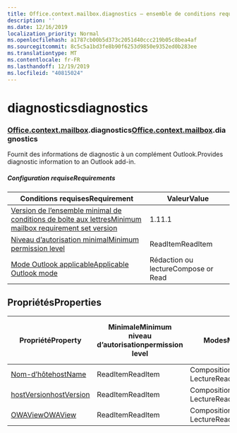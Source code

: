 ```yaml
---
title: Office.context.mailbox.diagnostics – ensemble de conditions requises 1.1
description: ''
ms.date: 12/16/2019
localization_priority: Normal
ms.openlocfilehash: a1787cb00b5d373c2051d40ccc219b05c8bea4af
ms.sourcegitcommit: 8c5c5a1bd3fe8b90f6253d9850e9352ed0b283ee
ms.translationtype: MT
ms.contentlocale: fr-FR
ms.lasthandoff: 12/19/2019
ms.locfileid: "40815024"
---
```

# <a name="diagnostics"></a><span data-ttu-id="acf0d-102">diagnostics</span><span class="sxs-lookup"><span data-stu-id="acf0d-102">diagnostics</span></span>

### <a name="officeofficemdcontextofficecontextmdmailboxofficecontextmailboxmddiagnostics"></a><span data-ttu-id="acf0d-103">[Office](office.md)[.context](office.context.md)[.mailbox](office.context.mailbox.md).diagnostics</span><span class="sxs-lookup"><span data-stu-id="acf0d-103">[Office](office.md)[.context](office.context.md)[.mailbox](office.context.mailbox.md).diagnostics</span></span>

<span data-ttu-id="acf0d-104">Fournit des informations de diagnostic à un complément Outlook.</span><span class="sxs-lookup"><span data-stu-id="acf0d-104">Provides diagnostic information to an Outlook add-in.</span></span>

##### <a name="requirements"></a><span data-ttu-id="acf0d-105">Configuration requise</span><span class="sxs-lookup"><span data-stu-id="acf0d-105">Requirements</span></span>

|<span data-ttu-id="acf0d-106">Conditions requises</span><span class="sxs-lookup"><span data-stu-id="acf0d-106">Requirement</span></span>| <span data-ttu-id="acf0d-107">Valeur</span><span class="sxs-lookup"><span data-stu-id="acf0d-107">Value</span></span>|
|---|---|
|[<span data-ttu-id="acf0d-108">Version de l’ensemble minimal de conditions de boîte aux lettres</span><span class="sxs-lookup"><span data-stu-id="acf0d-108">Minimum mailbox requirement set version</span></span>](../../requirement-sets/outlook-api-requirement-sets.md)| <span data-ttu-id="acf0d-109">1.1</span><span class="sxs-lookup"><span data-stu-id="acf0d-109">1.1</span></span>|
|[<span data-ttu-id="acf0d-110">Niveau d’autorisation minimal</span><span class="sxs-lookup"><span data-stu-id="acf0d-110">Minimum permission level</span></span>](/outlook/add-ins/understanding-outlook-add-in-permissions)| <span data-ttu-id="acf0d-111">ReadItem</span><span class="sxs-lookup"><span data-stu-id="acf0d-111">ReadItem</span></span>|
|[<span data-ttu-id="acf0d-112">Mode Outlook applicable</span><span class="sxs-lookup"><span data-stu-id="acf0d-112">Applicable Outlook mode</span></span>](/outlook/add-ins/#extension-points)| <span data-ttu-id="acf0d-113">Rédaction ou lecture</span><span class="sxs-lookup"><span data-stu-id="acf0d-113">Compose or Read</span></span>|

## <a name="properties"></a><span data-ttu-id="acf0d-114">Propriétés</span><span class="sxs-lookup"><span data-stu-id="acf0d-114">Properties</span></span>

| <span data-ttu-id="acf0d-115">Propriété</span><span class="sxs-lookup"><span data-stu-id="acf0d-115">Property</span></span> | <span data-ttu-id="acf0d-116">Minimale</span><span class="sxs-lookup"><span data-stu-id="acf0d-116">Minimum</span></span><br><span data-ttu-id="acf0d-117">niveau d’autorisation</span><span class="sxs-lookup"><span data-stu-id="acf0d-117">permission level</span></span> | <span data-ttu-id="acf0d-118">Modes</span><span class="sxs-lookup"><span data-stu-id="acf0d-118">Modes</span></span> | <span data-ttu-id="acf0d-119">Type de retour</span><span class="sxs-lookup"><span data-stu-id="acf0d-119">Return type</span></span> | <span data-ttu-id="acf0d-120">Minimale</span><span class="sxs-lookup"><span data-stu-id="acf0d-120">Minimum</span></span><br><span data-ttu-id="acf0d-121">ensemble de conditions requises</span><span class="sxs-lookup"><span data-stu-id="acf0d-121">requirement set</span></span> |
|---|---|---|---|:---:|
| [<span data-ttu-id="acf0d-122">Nom-d’hôte</span><span class="sxs-lookup"><span data-stu-id="acf0d-122">hostName</span></span>](/javascript/api/outlook/office.diagnostics?view=outlook-js-1.1#hostname) | <span data-ttu-id="acf0d-123">ReadItem</span><span class="sxs-lookup"><span data-stu-id="acf0d-123">ReadItem</span></span> | <span data-ttu-id="acf0d-124">Composition</span><span class="sxs-lookup"><span data-stu-id="acf0d-124">Compose</span></span><br><span data-ttu-id="acf0d-125">Lecture</span><span class="sxs-lookup"><span data-stu-id="acf0d-125">Read</span></span> | <span data-ttu-id="acf0d-126">String</span><span class="sxs-lookup"><span data-stu-id="acf0d-126">String</span></span> | [<span data-ttu-id="acf0d-127">1.1</span><span class="sxs-lookup"><span data-stu-id="acf0d-127">1.1</span></span>](../requirement-set-1.1/outlook-requirement-set-1.1.md) |
| [<span data-ttu-id="acf0d-128">hostVersion</span><span class="sxs-lookup"><span data-stu-id="acf0d-128">hostVersion</span></span>](/javascript/api/outlook/office.diagnostics?view=outlook-js-1.1#hostversion) | <span data-ttu-id="acf0d-129">ReadItem</span><span class="sxs-lookup"><span data-stu-id="acf0d-129">ReadItem</span></span> | <span data-ttu-id="acf0d-130">Composition</span><span class="sxs-lookup"><span data-stu-id="acf0d-130">Compose</span></span><br><span data-ttu-id="acf0d-131">Lecture</span><span class="sxs-lookup"><span data-stu-id="acf0d-131">Read</span></span> | <span data-ttu-id="acf0d-132">String</span><span class="sxs-lookup"><span data-stu-id="acf0d-132">String</span></span> | [<span data-ttu-id="acf0d-133">1.1</span><span class="sxs-lookup"><span data-stu-id="acf0d-133">1.1</span></span>](../requirement-set-1.1/outlook-requirement-set-1.1.md) |
| [<span data-ttu-id="acf0d-134">OWAView</span><span class="sxs-lookup"><span data-stu-id="acf0d-134">OWAView</span></span>](/javascript/api/outlook/office.diagnostics?view=outlook-js-1.1#owaview) | <span data-ttu-id="acf0d-135">ReadItem</span><span class="sxs-lookup"><span data-stu-id="acf0d-135">ReadItem</span></span> | <span data-ttu-id="acf0d-136">Composition</span><span class="sxs-lookup"><span data-stu-id="acf0d-136">Compose</span></span><br><span data-ttu-id="acf0d-137">Lecture</span><span class="sxs-lookup"><span data-stu-id="acf0d-137">Read</span></span> | <span data-ttu-id="acf0d-138">String</span><span class="sxs-lookup"><span data-stu-id="acf0d-138">String</span></span> | [<span data-ttu-id="acf0d-139">1.1</span><span class="sxs-lookup"><span data-stu-id="acf0d-139">1.1</span></span>](../requirement-set-1.1/outlook-requirement-set-1.1.md) |
